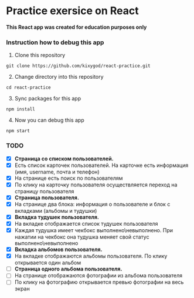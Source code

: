 # Practice exersice on React

**This React app was created for education purposes only**

### Instruction how to debug this app

1. Clone this repository

```
git clone https://github.com/kixygod/react-practice.git
```

2. Change directory into this repository

```
cd react-practice
```

3. Sync packages for this app

```
npm install
```

4. Now you can debug this app

```
npm start
```

### TODO

- [x] **Страница со списком пользователей.**
- [x] Есть список карточек пользователей. На карточке есть информация (имя, username, почта и телефон)
- [x] На странице есть поиск по пользователям
- [x] По клику на карточку пользователя осуществляется переход на страницу пользователя
- [x] **Страница пользователя.**
- [x] На странице два блока: информация о пользователе и блок с вкладками (альбомы и тудушки)
- [x] **Вкладка тудушек пользователя.**
- [x] На вкладке отображается список тудушек пользователя
- [x] Каждая тудушка имеет чекбокс выполнено\невыполнено. При нажатии на чекбокс она тудушка меняет свой статус выполнено\невыполнено
- [x] **Вкладка альбомов пользователя.**
- [x] На вкладке отображаются альбомы пользователя. По клику открывается один альбом
- [ ] **Страница одного альбома пользователя.**
- [ ] На странице отображаются фотографии из альбома пользователя
- [ ] По клику на фотографию открывается превью фотографии на весь экран
